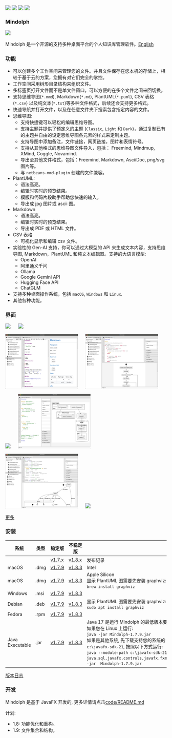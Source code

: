 <p>
	<a title="Releases" target="_blank" href="https://github.com/mindolph/Mindolph/releases"><img src="https://img.shields.io/github/release/mindolph/Mindolph.svg?style=flat-square&color=9CF"></a>
	<a title="Downloads" target="_blank" href="https://github.com/mindolph/Mindolph/releases"><img src="https://img.shields.io/github/downloads/mindolph/Mindolph/total.svg?style=flat-square&color=blueviolet"></a>
	<a title="GitHub Commits" target="_blank" href="https://github.com/mindolph/Mindolph/commits/main/"><img src="https://img.shields.io/github/commit-activity/m/mindolph/Mindolph.svg?style=flat-square"></a>
	<a title="Last Commit" target="_blank" href="https://github.com/mindolph/Mindolph/commits/main/"><img src="https://img.shields.io/github/last-commit/mindolph/Mindolph.svg?style=flat-square&color=FF9900"></a>
</p>


### Mindolph

![](../DemoWorkspace/app_30.png)

Mindolph 是一个开源的支持多种桌面平台的个人知识库管理软件。[English](../README.md)


### 功能
* 可以创建多个工作空间来管理您的文件。并且文件保存在您本机的存储上，相较于基于云的方案，您拥有对它们完全的掌控。
* 工作空间采用树形目录结构来组织文件。
* 多标签页打开文件而不是单文件窗口，可以方便的在多个文件之间来回切换。
* 支持思维导图(`*.mmd`), Markdown(`*.md`), PlantUML(`*.puml`), CSV 表格(`*.csv`) 以及纯文本(`*.txt`)等多种文件格式，后续还会支持更多格式。
* 快速导航并打开文件，以及在任意文件夹下搜索包含指定内容的文件。
* 思维导图:
	* 支持快捷键可以轻松的编辑思维导图。
	* 支持主题并提供了预定义的主题 (`Classic`, `Light` 和 `Dark`)，通过复制已有的主题并自由的设定思维导图各元素的样式来定制主题。
	* 支持导图中添加备注，文件链接，网页链接，图片和表情符号。
	* 支持从其他格式的思维导图文件导入，包括： Freemind, Mindmup, XMind, Coggle, Novamind.
	* 导出至其他文件格式，包括：Freemind, Markdown, AsciiDoc, png/svg 图片等。
	* 与 `netbeans-mmd-plugin` 创建的文件兼容。
* PlantUML:
	* 语法高亮。
	* 编辑时实时的预览结果。
	* 模版和代码片段助手帮助您快速的输入。
	* 导出成 jpg 图片或 ascii 图。
* Markdown
	* 语法高亮。
	* 编辑时实时的预览结果。
	* 导出成 PDF 或 HTML 文件。
* CSV 表格
	* 可视化显示和编辑 csv 文件。
* 实验性的 Gen-AI 支持，你可以通过大模型的 API 来生成文本内容，支持思维导图, Markdown，PlantUML 和纯文本编辑器。支持的大语言模型:  
	* OpenAI  
	* 阿里通义千问  
	* Ollama  
	* Google Gemini API  
	* Hugging Face API  
	* ChatGLM  
* 支持多种桌面操作系统，包括 `macOS`, `Windows` 和 `Linux`.
* 其他各种功能。


### 界面
<p float="left">
	<img src="screenshots/mindmap_light.jpg" width="45%"/>
	&nbsp;&nbsp;&nbsp;&nbsp;
	<img src="screenshots/mindmap_dark.jpg" width="45%"/>
</p>
<p float="left">
	<img src="screenshots/markdown1.jpg" width="45%"/>
	&nbsp;&nbsp;&nbsp;&nbsp;
	<img src="screenshots/puml_activity.jpg" width="45%"/>
</p>
<p float="left">
	<img src="screenshots/puml_sequence.jpg" width="45%"/>
	&nbsp;&nbsp;&nbsp;&nbsp;
	<img src="screenshots/puml_component2.jpg" width="45%"/>
</p>
<p float="left">
	<img src="screenshots/puml_state.jpg" width="45%"/>
	&nbsp;&nbsp;&nbsp;&nbsp;
	<img src="screenshots/find_in_files.jpg" width="45%"/>
</p>

[更多](screenshots.md)


### 安装

|系统|类型|稳定版|不稳定版|备注|
|----|----|----|----|----|
|| |[v1.7.x](release-notes/v1.7/v1.7_zh_CN.md)|[v1.8.x](release-notes/v1.8/v1.8_zh_CN.md)| 发布记录 |
|macOS|.dmg|[v1.7.9](https://github.com/mindolph/Mindolph/releases/download/v1.7.9/Mindolph-1.7.9-x64.dmg)|[v1.8.3](https://github.com/mindolph/Mindolph/releases/download/v1.8.3/Mindolph-1.8.3-x64.dmg)| Intel |
|macOS|.dmg|[v1.7.9](https://github.com/mindolph/Mindolph/releases/download/v1.7.9/Mindolph-1.7.9-aarch64.dmg) |[v1.8.3](https://github.com/mindolph/Mindolph/releases/download/v1.8.3/Mindolph-1.8.3-aarch64.dmg) | Apple Silicon </br>显示 PlantUML 图需要先安装 graphviz:</br>`brew install graphviz`|
|Windows|.msi|[v1.7.9](https://github.com/mindolph/Mindolph/releases/download/v1.7.9/Mindolph-1.7.9.msi)|[v1.8.3](https://github.com/mindolph/Mindolph/releases/download/v1.8.3/Mindolph-1.8.3.msi)| |
|Debian|.deb|[v1.7.9](https://github.com/mindolph/Mindolph/releases/download/v1.7.9/Mindolph-1.7.9.deb)|[v1.8.3](https://github.com/mindolph/Mindolph/releases/download/v1.8.3/Mindolph-1.8.3.deb)|	显示 PlantUML 图需要先安装 graphviz:  </br>  `sudo apt install graphviz`|
|Fedora|.rpm|[v1.7.9](https://github.com/mindolph/Mindolph/releases/download/v1.7.9/Mindolph-1.7.9.rpm)|[v1.8.3](https://github.com/mindolph/Mindolph/releases/download/v1.8.3/Mindolph-1.8.3.rpm)| |
|Java Executable|.jar|[v1.7.9](https://github.com/mindolph/Mindolph/releases/download/v1.7.9/Mindolph-1.7.9.jar)|[v1.8.3](https://github.com/mindolph/Mindolph/releases/download/v1.8.3/Mindolph-1.8.3.jar)| Java 17 是运行 Mindolph 的最低版本要求.   	</br> 如果您在 Linux 上运行:   </br> `java -jar Mindolph-1.7.9.jar`  </br> 如果是其他系统, 先下载支持您的系统的 JavaFX SDK 并解压缩到某个目录，例如: `c:\javafx-sdk-21`, 按照以下方式运行:     </br>`java --module-path c:\javafx-sdk-21\lib --add-modules java.sql,javafx.controls,javafx.fxml,javafx.swing,javafx.web,jdk.crypto.ec -jar  Mindolph-1.7.9.jar` |



[版本日志](change_logs.md)


### 开发
Mindolph 是基于 JavaFX 开发的, 更多详情请点击[code/README.md](../code/README.md)

计划:

* 1.8: 功能优化和重构。
* 1.9: 文件集合和结构。
